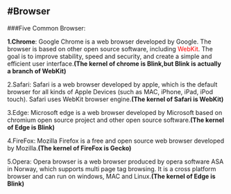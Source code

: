 #Browser
---
###Five Common Browser:

<strong>1.Chrome</strong>:
Google Chrome is a web browser developed by Google. The browser is based on other open source software, including <font color='red'>WebKit</font>. The goal is to improve stability, speed and security, and create a simple and efficient user interface.**(The kernel of chrome is Blink,but Blink is actually a branch of WebKit)**

2.Safari:
Safari is a web browser developed by apple, which is the default browser for all kinds of Apple Devices (such as MAC, iPhone, iPad, iPod touch). Safari uses WebKit browser engine.**(The kernel of Safari is WebKit)**

3.Edge:
Microsoft edge is a web browser developed by Microsoft based on chromium open source project and other open source software.**(The kernel of Edge is Blink)**

4.FireFox:
Mozilla Firefox is a free and open source web browser developed by Mozilla.**(The kernel of FireFox is Gecko)**

5.Opera:
Opera browser is a web browser produced by opera software ASA in Norway, which supports multi page tag browsing. It is a cross platform browser and can run on windows, MAC and Linux.**(The kernel of Edge is Blink)**

